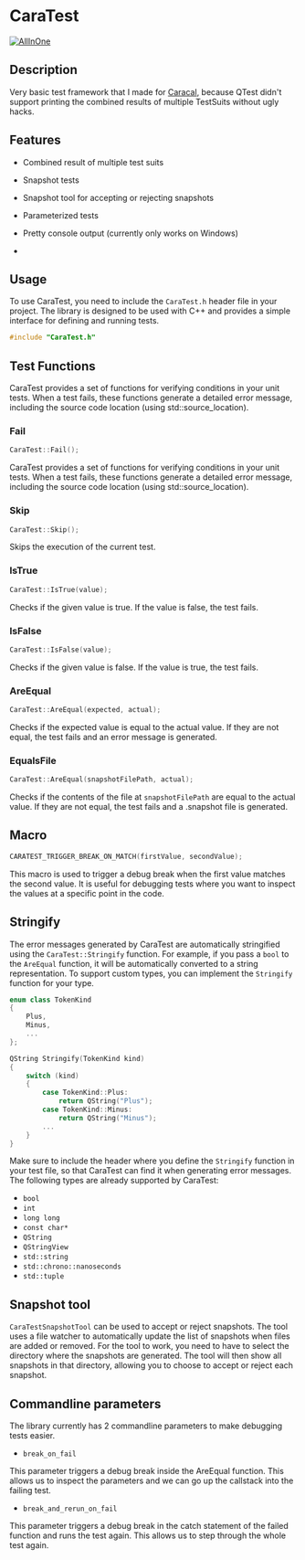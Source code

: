 # CaraTest

[![AllInOne](https://github.com/arminherling/CaraTest/actions/workflows/all-in-one.yaml/badge.svg)](https://github.com/arminherling/CaraTest/actions/workflows/all-in-one.yaml)

## Description
Very basic test framework that I made for [Caracal](https://github.com/arminherling/Caracal), because QTest didn't support printing the combined results of multiple TestSuits without ugly hacks.


## Features
- Combined result of multiple test suits
- Snapshot tests 
- Snapshot tool for accepting or rejecting snapshots
- Parameterized tests
- Pretty console output (currently only works on Windows)

- 
## Usage
To use CaraTest, you need to include the `CaraTest.h` header file in your project. 
The library is designed to be used with C++ and provides a simple interface for defining and running tests.
```cpp
#include "CaraTest.h"
```


## Test Functions
CaraTest provides a set of functions for verifying conditions in your unit tests. 
When a test fails, these functions generate a detailed error message, including the source code location (using std::source_location).

### Fail
```cpp
CaraTest::Fail();
```
CaraTest provides a set of functions for verifying conditions in your unit tests. 
When a test fails, these functions generate a detailed error message, including the source code location (using std::source_location).

### Skip
```cpp
CaraTest::Skip();
```
Skips the execution of the current test.

### IsTrue
```cpp
CaraTest::IsTrue(value);
```
Checks if the given value is true. If the value is false, the test fails.

### IsFalse
```cpp
CaraTest::IsFalse(value);
```
Checks if the given value is false. If the value is true, the test fails.

### AreEqual
```cpp
CaraTest::AreEqual(expected, actual);
```
Checks if the expected value is equal to the actual value. 
If they are not equal, the test fails and an error message is generated.

### EqualsFile
```cpp
CaraTest::AreEqual(snapshotFilePath, actual);
```
Checks if the contents of the file at `snapshotFilePath` are equal to the actual value. 
If they are not equal, the test fails and a .snapshot file is generated.


## Macro
```cpp
CARATEST_TRIGGER_BREAK_ON_MATCH(firstValue, secondValue);
```
This macro is used to trigger a debug break when the first value matches the second value. 
It is useful for debugging tests where you want to inspect the values at a specific point in the code.


## Stringify
The error messages generated by CaraTest are automatically stringified using the `CaraTest::Stringify` function.
For example, if you pass a `bool` to the `AreEqual` function, it will be automatically converted to a string representation.
To support custom types, you can implement the `Stringify` function for your type.
```cpp
enum class TokenKind
{
    Plus,
    Minus,
    ...
};

QString Stringify(TokenKind kind)
{
    switch (kind)
    {
        case TokenKind::Plus:
            return QString("Plus");
        case TokenKind::Minus:
            return QString("Minus");
        ...
    }
}
```
Make sure to include the header where you define the `Stringify` function in your test file, so that CaraTest can find it when generating error messages.
The following types are already supported by CaraTest:
- `bool`
- `int`
- `long long`
- `const char*`
- `QString`
- `QStringView`
- `std::string`
- `std::chrono::nanoseconds`
- `std::tuple`


## Snapshot tool
`CaraTestSnapshotTool` can be used to accept or reject snapshots. 
The tool uses a file watcher to automatically update the list of snapshots when files are added or removed.
For the tool to work, you need to have to select the directory where the snapshots are generated. 
The tool will then show all snapshots in that directory, allowing you to choose to accept or reject each snapshot.


## Commandline parameters
The library currently has 2 commandline parameters to make debugging tests easier.

- ``break_on_fail`` 

This parameter triggers a debug break inside the AreEqual function. 
This allows us to inspect the parameters and we can go up the callstack into the failing test.
- ``break_and_rerun_on_fail``

This parameter triggers a debug break in the catch statement of the failed function and runs the test again. 
This allows us to step through the whole test again. 

